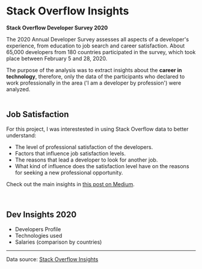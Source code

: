# **Stack Overflow Insights**


**Stack Overflow Developer Survey 2020**

The 2020 Annual Developer Survey assesses all aspects of a developer's experience, from education to job search and career satisfaction. About 65,000 developers from 180 countries participated in the survey, which took place between February 5 and 28, 2020.    

The purpose of the analysis was to extract insights about the **career in technology**, therefore, only the data of the participants who declared to work professionally in the area ('I am a developer by profession') were analyzed.    
<br>


## Job Satisfaction    
For this project, I was interestested in using Stack Overflow data to better understand:    
      
* The level of professional satisfaction of the developers.
* Factors that influence job satisfaction levels.
* The reasons that lead a developer to look for another job.
* What kind of influence does the satisfaction level have on the reasons for seeking a new professional opportunity.    
    
    
Check out the main insights in [this post on Medium](https://priscillapreks.medium.com/what-attracts-and-retains-developers-in-a-company-its-not-just-about-the-salary-4ea7b8f52bcf).    

<br>

## Dev Insights 2020 
* Developers Profile
* Technologies used
* Salaries (comparison by countries)
    
    
---
    
Data source: [Stack Overflow Insights](https://insights.stackoverflow.com/survey)    


